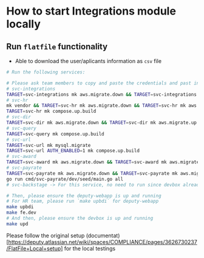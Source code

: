 # How to start Integrations module locally

## Run `flatfile` functionality

- Able to download the user/aplicants information as `csv` file

```bash
# Run the following services:

# Please ask team members to copy and paste the credentials and past into a `.env` (please create it if not yet) file under cmd/svc-integrations folder
# svc-integrations
TARGET=svc-integrations mk aws.migrate.down && TARGET=svc-integrations mk aws.migrate.up && TARGET=svc-integrations AUTH_ENABLED=true mk compose.up.build APP_BACKGROUND_WORKER_ENABLED=1
# svc-hr
mk vendor && TARGET=svc-hr mk aws.migrate.down && TARGET=svc-hr mk aws.migrate.up && TARGET=svc-hr mk aws.seed && TARGET=svc-hr mk data
TARGET=svc-hr mk compose.up.build
# svc-dir
TARGET=svc-dir mk aws.migrate.down && TARGET=svc-dir mk aws.migrate.up && TARGET=svc-dir mk compose.up.build
# svc-query
TARGET=svc-query mk compose.up.build
# svc-url
TARGET=svc-url mk mysql.migrate
TARGET=svc-url AUTH_ENABLED=1 mk compose.up.build
# svc-award
TARGET=svc-award mk aws.migrate.down && TARGET=svc-award mk aws.migrate.up && TARGET=svc-award mk compose.up.build
# svc-payrate
TARGET=svc-payrate mk aws.migrate.down && TARGET=svc-payrate mk aws.migrate.up && TARGET=svc-payrate mk compose.up.build
go run cmd/svc-payrate/dev/seed/main.go all
# svc-backstage -> For this service, no need to run since devbox already run it

# Then, please ensure the deputy-webapp is up and running
# For HR team, please run `make upbdi` for deputy-webapp
make upbdi
make fe.dev
# And then, please ensure the devbox is up and running
make upd
```

Please follow the  original setup (documentat)[https://deputy.atlassian.net/wiki/spaces/COMPLIANCE/pages/3626730237/FlatFile+Local+setup] for the local testings
